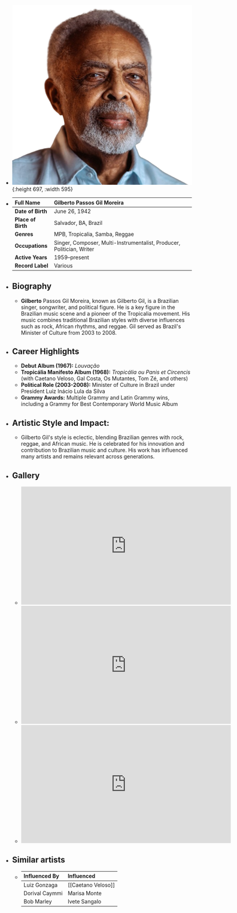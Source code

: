 ---
---



- ![gilbertogil.png](../assets/gilbertogil_1717479165833_0.png){:height 697, :width 595}
- | **Full Name**     | Gilberto Passos Gil Moreira         |
  |-------------------|------------------------------------|
  | **Date of Birth** | June 26, 1942                      |
  | **Place of Birth**| Salvador, BA, Brazil               |
  | **Genres**        | MPB, Tropicalia, Samba, Reggae     |
  | **Occupations**   | Singer, Composer, Multi-Instrumentalist, Producer, Politician, Writer |
  | **Active Years**  | 1959–present                       |
  | **Record Label**  | Various                            |
- ## **Biography**
	- **Gilberto** Passos Gil Moreira, known as Gilberto Gil, is a Brazilian singer, songwriter, and political figure. He is a key figure in the Brazilian music scene and a pioneer of the Tropicalia movement. His music combines traditional Brazilian styles with diverse influences such as rock, African rhythms, and reggae. Gil served as Brazil's Minister of Culture from 2003 to 2008.
- ## **Career Highlights**
	- **Debut Album (1967):** *Louvação*
	- **Tropicália Manifesto Album (1968):** *Tropicália ou Panis et Circencis* (with Caetano Veloso, Gal Costa, Os Mutantes, Tom Zé, and others)
	- **Political Role (2003-2008):** Minister of Culture in Brazil under President Luiz Inácio Lula da Silva
	- **Grammy Awards:** Multiple Grammy and Latin Grammy wins, including a Grammy for Best Contemporary World Music Album
- ## **Artistic Style and Impact:**
	- Gilberto Gil's style is eclectic, blending Brazilian genres with rock, reggae, and African music. He is celebrated for his innovation and contribution to Brazilian music and culture. His work has influenced many artists and remains relevant across generations.
- ## **Gallery**
	- <iframe width="560" height="315" src="https://www.youtube.com/embed/ou78Tuy_MNM?si=dnPLXGDXOYS-hkzE" title="YouTube video player" frameborder="0" allow="accelerometer; autoplay; clipboard-write; encrypted-media; gyroscope; picture-in-picture; web-share" referrerpolicy="strict-origin-when-cross-origin" allowfullscreen></iframe>
	- <iframe width="560" height="315" src="https://www.youtube.com/embed/m03e3iYK7m0?si=U0tHntPz2mk4Hugb" title="YouTube video player" frameborder="0" allow="accelerometer; autoplay; clipboard-write; encrypted-media; gyroscope; picture-in-picture; web-share" referrerpolicy="strict-origin-when-cross-origin" allowfullscreen></iframe>
	- <iframe width="560" height="315" src="https://www.youtube.com/embed/6WgTw8UL-1E?si=SZLqCi1xbLNvOXU4" title="YouTube video player" frameborder="0" allow="accelerometer; autoplay; clipboard-write; encrypted-media; gyroscope; picture-in-picture; web-share" referrerpolicy="strict-origin-when-cross-origin" allowfullscreen></iframe>
- ## Similar artists
	- | Influenced By       | Influenced       |
	  |---------------------|------------------|
	  | Luiz Gonzaga    | [[Caetano Veloso]]   |
	  | Dorival Caymmi | Marisa Monte     |
	  | Bob Marley     | Ivete Sangalo    |